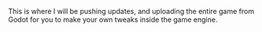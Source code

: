 This is where I will be pushing updates, and uploading the entire game from Godot for you to make your own tweaks inside the game engine.